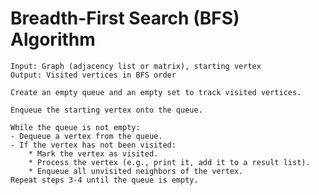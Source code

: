 # **Breadth-First Search (BFS) Algorithm**

    Input: Graph (adjacency list or matrix), starting vertex
    Output: Visited vertices in BFS order

    Create an empty queue and an empty set to track visited vertices.
    
    Enqueue the starting vertex onto the queue.
    
    While the queue is not empty:
    - Dequeue a vertex from the queue.
    - If the vertex has not been visited:
        * Mark the vertex as visited.
        * Process the vertex (e.g., print it, add it to a result list).
        * Enqueue all unvisited neighbors of the vertex.
    Repeat steps 3-4 until the queue is empty.